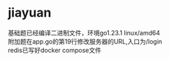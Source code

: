 # jiayuan
基础题已经编译二进制文件，环境go1.23.1 linux/amd64  
附加题在app.go的第19行修改服务器的URL,入口为/login  
redis已写好docker compose文件
